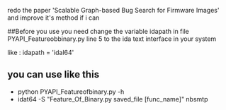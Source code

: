 redo the paper 'Scalable Graph-based Bug Search for Firmware Images'
and improve it's method if i can

##Before you use
you need change the variable idapath in file PYAPI_Featureobbinary.py line 5
to the ida text interface in your system

like : idapath = 'idal64'
## you can use like this
* python PYAPI_Featureofbinary.py -h 
* idat64 -S "Feature_Of_Binary.py saved_file [func_name]" nbsmtp
